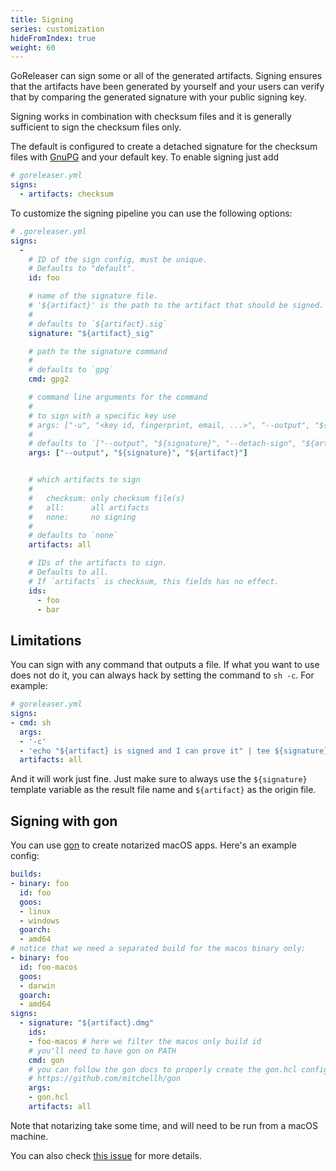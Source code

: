 ```yaml
---
title: Signing
series: customization
hideFromIndex: true
weight: 60
---
```


GoReleaser can sign some or all of the generated artifacts. Signing ensures
that the artifacts have been generated by yourself and your users can verify
that by comparing the generated signature with your public signing key.

Signing works in combination with checksum files and it is generally sufficient
to sign the checksum files only.

The default is configured to create a detached signature for the checksum files
with [GnuPG](https://www.gnupg.org/) and your default key. To enable signing
just add

```yaml
# goreleaser.yml
signs:
  - artifacts: checksum
```

To customize the signing pipeline you can use the following options:

```yml
# .goreleaser.yml
signs:
  -
    # ID of the sign config, must be unique.
    # Defaults to "default".
    id: foo

    # name of the signature file.
    # '${artifact}' is the path to the artifact that should be signed.
    #
    # defaults to `${artifact}.sig`
    signature: "${artifact}_sig"

    # path to the signature command
    #
    # defaults to `gpg`
    cmd: gpg2

    # command line arguments for the command
    #
    # to sign with a specific key use
    # args: ["-u", "<key id, fingerprint, email, ...>", "--output", "${signature}", "--detach-sign", "${artifact}"]
    #
    # defaults to `["--output", "${signature}", "--detach-sign", "${artifact}"]`
    args: ["--output", "${signature}", "${artifact}"]


    # which artifacts to sign
    #
    #   checksum: only checksum file(s)
    #   all:      all artifacts
    #   none:     no signing
    #
    # defaults to `none`
    artifacts: all

    # IDs of the artifacts to sign.
    # Defaults to all.
    # If `artifacts` is checksum, this fields has no effect.
    ids:
      - foo
      - bar
```

## Limitations

You can sign with any command that outputs a file.
If what you want to use does not do it, you can always hack by setting the
command to `sh -c`. For example:

```yaml
# goreleaser.yml
signs:
- cmd: sh
  args:
  - '-c'
  - 'echo "${artifact} is signed and I can prove it" | tee ${signature}'
  artifacts: all
```

And it will work just fine. Just make sure to always use the `${signature}`
template variable as the result file name and `${artifact}` as the origin file.


## Signing with gon

You can use [gon][] to create notarized macOS apps. Here's an example config:

```yaml
builds:
- binary: foo
  id: foo
  goos:
  - linux
  - windows
  goarch:
  - amd64
# notice that we need a separated build for the macos binary only:
- binary: foo
  id: foo-macos
  goos:
  - darwin
  goarch:
  - amd64
signs:
  - signature: "${artifact}.dmg"
    ids:
    - foo-macos # here we filter the macos only build id
    # you'll need to have gon on PATH
    cmd: gon
    # you can follow the gon docs to properly create the gon.hcl config file:
    # https://github.com/mitchellh/gon
    args:
    - gon.hcl
    artifacts: all
```

Note that notarizing take some time, and will need to be run from a macOS machine.

You can also check [this issue](https://github.com/goreleaser/goreleaser/issues/1227) for more details.

[gon]: https://github.com/mitchellh/gon

